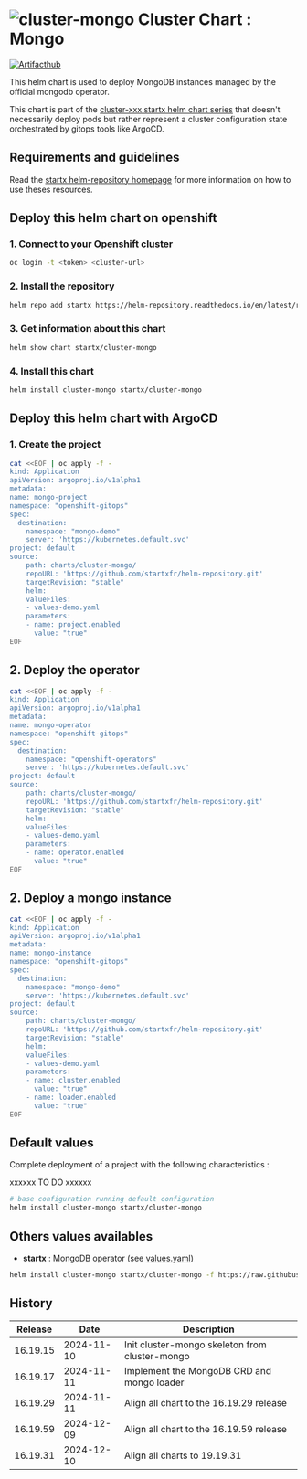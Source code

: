 # ![cluster-mongo](https://helm-repository.readthedocs.io/en/latest/img/cluster-mongo.svg "Cluster Chart : Mongo") Cluster Chart : Mongo
[![Artifacthub](https://img.shields.io/badge/ArtifactHub-STARTX_cluster--mongo-8A2BE2.svg)](https://artifacthub.io/packages/search?ts_query_web=cluster+mongo+startx)

This helm chart is used to deploy MongoDB instances managed by the official mongodb operator.

This chart is part of the [cluster-xxx startx helm chart series](https://helm-repository.readthedocs.io#cluster-helm-charts) that doesn't necessarily deploy pods but rather represent a cluster configuration state orchestrated by gitops tools like ArgoCD.

## Requirements and guidelines

Read the [startx helm-repository homepage](https://helm-repository.readthedocs.io) for
more information on how to use theses resources.

## Deploy this helm chart on openshift

### 1. Connect to your Openshift cluster

```bash
oc login -t <token> <cluster-url>
```

### 2. Install the repository

```bash
helm repo add startx https://helm-repository.readthedocs.io/en/latest/repos/stable/
```

### 3. Get information about this chart

```bash
helm show chart startx/cluster-mongo
```

### 4. Install this chart

```bash
helm install cluster-mongo startx/cluster-mongo
```

## Deploy this helm chart with ArgoCD

### 1. Create the project

```bash
cat <<EOF | oc apply -f -
kind: Application
apiVersion: argoproj.io/v1alpha1
metadata:
name: mongo-project
namespace: "openshift-gitops"
spec:
  destination:
    namespace: "mongo-demo"
    server: 'https://kubernetes.default.svc'
project: default
source:
    path: charts/cluster-mongo/
    repoURL: 'https://github.com/startxfr/helm-repository.git'
    targetRevision: "stable"
    helm:
    valueFiles:
    - values-demo.yaml
    parameters:
    - name: project.enabled
      value: "true"
EOF
```

## 2. Deploy the operator

```bash
cat <<EOF | oc apply -f -
kind: Application
apiVersion: argoproj.io/v1alpha1
metadata:
name: mongo-operator
namespace: "openshift-gitops"
spec:
  destination:
    namespace: "openshift-operators"
    server: 'https://kubernetes.default.svc'
project: default
source:
    path: charts/cluster-mongo/
    repoURL: 'https://github.com/startxfr/helm-repository.git'
    targetRevision: "stable"
    helm:
    valueFiles:
    - values-demo.yaml
    parameters:
    - name: operator.enabled
      value: "true"
EOF
```

## 2. Deploy a mongo instance

```bash
cat <<EOF | oc apply -f -
kind: Application
apiVersion: argoproj.io/v1alpha1
metadata:
name: mongo-instance
namespace: "openshift-gitops"
spec:
  destination:
    namespace: "mongo-demo"
    server: 'https://kubernetes.default.svc'
project: default
source:
    path: charts/cluster-mongo/
    repoURL: 'https://github.com/startxfr/helm-repository.git'
    targetRevision: "stable"
    helm:
    valueFiles:
    - values-demo.yaml
    parameters:
    - name: cluster.enabled
      value: "true"
    - name: loader.enabled
      value: "true"
EOF
```

## Default values

Complete deployment of a project with the following characteristics :

xxxxxx TO DO xxxxxx

```bash
# base configuration running default configuration
helm install cluster-mongo startx/cluster-mongo
```

## Others values availables

- **startx** : MongoDB operator (see [values.yaml](https://raw.githubusercontent.com/startxfr/helm-repository/master/charts/cluster-mongo/values-startx.yaml))

```bash
helm install cluster-mongo startx/cluster-mongo -f https://raw.githubusercontent.com/startxfr/helm-repository/master/charts/cluster-mongo/values-startx.yaml
```

## History

| Release  | Date       | Description                                    |
| -------- | ---------- | ---------------------------------------------- |
| 16.19.15 | 2024-11-10 | Init cluster-mongo skeleton from cluster-mongo |
| 16.19.17 | 2024-11-11 | Implement the MongoDB CRD and mongo loader
| 16.19.29 | 2024-11-11 | Align all chart to the 16.19.29 release
| 16.19.59 | 2024-12-09 | Align all chart to the 16.19.59 release
| 16.19.31 | 2024-12-10 | Align all charts to 19.19.31
